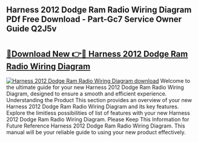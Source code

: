 ## Harness 2012 Dodge Ram Radio Wiring Diagram PDf Free Download - Part-Gc7 Service Owner Guide Q2J5v

# <h2><a href="http://dfprtj8.blite.top/?on=Harness+2012+Dodge+Ram+Radio+Wiring+Diagram">🔗Download New 👉🔴 Harness 2012 Dodge Ram Radio Wiring Diagram</a></h2>

[![Harness 2012 Dodge Ram Radio Wiring Diagram download](https://i.imgur.com/lujVjoI.png)](http://dfprtj8.blite.top/?on=Harness+2012+Dodge+Ram+Radio+Wiring+Diagram)
Welcome to the ultimate guide for your new Harness 2012 Dodge Ram Radio Wiring Diagram, designed to ensure a smooth and efficient experience. Understanding the Product This section provides an overview of your new Harness 2012 Dodge Ram Radio Wiring Diagram and its key features. Explore the limitless possibilities of list of features with your new Harness 2012 Dodge Ram Radio Wiring Diagram. Please Keep This Information for Future Reference Harness 2012 Dodge Ram Radio Wiring Diagram. This manual will be your reliable guide to using your new product effectively.
